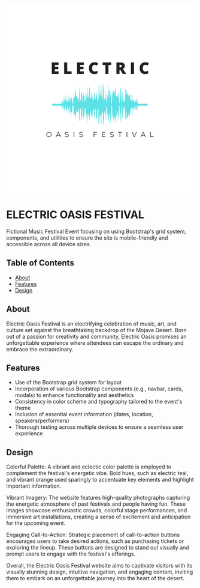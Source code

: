 ![alt text](./assets/Black%20Sound%20Waves%20Music%20Studio%20Logo.png)
# ELECTRIC OASIS FESTIVAL

Fictional Music Festival Event focusing on using Bootstrap's grid system,
components, and utilities to ensure the site is mobile-friendly and accessible across all device sizes.

## Table of Contents

- [About](#about)
- [Features](#features)
- [Design](#design)

## About

Electric Oasis Festival is an electrifying celebration of music, art, and culture set against the breathtaking backdrop of the Mojave Desert. Born out of a passion for creativity and community, Electric Oasis promises an unforgettable experience where attendees can escape the ordinary and embrace the extraordinary.

## Features

- Use of the Bootstrap grid system for layout
- Incorporation of various Bootstrap components (e.g., navbar, cards,
modals) to enhance functionality and aesthetics
- Consistency in color scheme and typography tailored to the event's
theme
- Inclusion of essential event information (dates, location,
speakers/performers)
- Thorough testing across multiple devices to ensure a seamless user
experience

## Design

Colorful Palette: A vibrant and eclectic color palette is employed to complement the festival's energetic vibe. Bold hues, such as electric teal, and vibrant orange used sparingly to accentuate key elements and highlight important information.

Vibrant Imagery: The website features high-quality photographs capturing the energetic atmosphere of past festivals and people having fun. These images showcase enthusiastic crowds, colorful stage performances, and immersive art installations, creating a sense of excitement and anticipation for the upcoming event.

Engaging Call-to-Action: Strategic placement of call-to-action buttons encourages users to take desired actions, such as purchasing tickets or exploring the lineup. These buttons are designed to stand out visually and prompt users to engage with the festival's offerings.

Overall, the Electric Oasis Festival website aims to captivate visitors with its visually stunning design, intuitive navigation, and engaging content, inviting them to embark on an unforgettable journey into the heart of the desert.